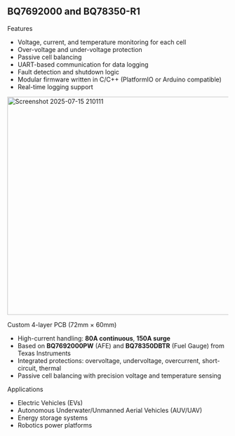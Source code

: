 ## BQ7692000 and BQ78350-R1

Features
- Voltage, current, and temperature monitoring for each cell
- Over-voltage and under-voltage protection
- Passive cell balancing
- UART-based communication for data logging
- Fault detection and shutdown logic
- Modular firmware written in C/C++ (PlatformIO or Arduino compatible)
- Real-time logging support
  
<img width="662" height="497" alt="Screenshot 2025-07-15 210111" src="https://github.com/user-attachments/assets/6d05ae20-da39-4e15-940d-01c5d23675eb" />

Custom 4-layer PCB (72mm × 60mm)
- High-current handling: **80A continuous**, **150A surge**
- Based on **BQ7692000PW** (AFE) and **BQ78350DBTR** (Fuel Gauge) from Texas Instruments
- Integrated protections: overvoltage, undervoltage, overcurrent, short-circuit, thermal
- Passive cell balancing with precision voltage and temperature sensing

Applications
- Electric Vehicles (EVs)
- Autonomous Underwater/Unmanned Aerial Vehicles (AUV/UAV)
- Energy storage systems
- Robotics power platforms
